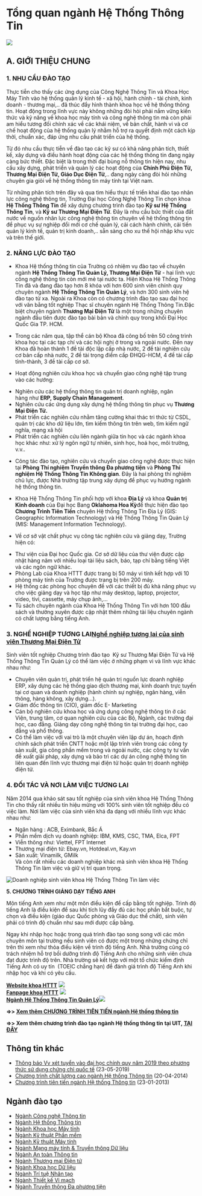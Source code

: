# Tổng quan ngành Hệ Thống Thông Tin

![](/sites/default/files/uploads/images/202405/httt.png)

## **A. GIỚI THIỆU CHUNG**

### **1. NHU CẦU ĐÀO TẠO**

Thực tiễn cho thấy các ứng dụng của Công Nghệ Thông Tin và Khoa Học Máy Tính vào hệ thống quản lý kinh tế - xã hội, hành chính - tài chính, kinh doanh - thương mại,.. đã thúc đẩy hình thành khoa học về hệ thống thông tin. Hoạt động trong lĩnh vực này không những đòi hỏi phải nắm vững kiến thức và kỹ năng về khoa học máy tính và công nghệ thông tin mà còn phải am hiểu tương đối chính xác về các khái niệm, về bản chất, hành vi và cơ chế hoạt động của hệ thống quản lý nhằm hỗ trợ ra quyết định một cách kịp thời, chuẩn xác, đáp ứng nhu cầu phát triển của hệ thống.

Từ đó nhu cầu thực tiễn về đào tạo các kỹ sư có khả năng phân tích, thiết kế, xây dựng và điều hành hoạt động của các hệ thống thông tin đang ngày càng bức thiết. Đặc biệt là trong thời đại bùng nỗ thông tin hiện nay, nhu cầu xây dựng, phát triển và quản lý các hoạt động của **Chính Phủ Điện Tử, Thương Mại Điện Tử, Giáo Dục Điện Tử**,.. đang ngày càng đòi hỏi những chuyên gia giỏi về hệ thống thông tin máy tính tại Việt nam.

Từ những phân tích trên đây và qua tìm hiểu thực tế triển khai đào tạo nhân lực công nghệ thông tin, Trường Đại học Công Nghệ Thông Tin chọn khoa **Hệ Thống Thông Tin** để xây dựng chương trình đào tạo **Kỹ sư Hệ Thống Thông Tin**, và **Kỹ sư Thương Mại Điện Tử**. Đây là nhu cầu bức thiết của đất nước về nguồn nhân lực công nghệ thông tin chuyên về hệ thống thông tin để phục vụ sự nghiệp đổi mới cơ chế quản lý, cải cách hành chính, cải tiến quản lý kinh tế, quản trị kinh doanh,.. sẵn sàng cho xu thế hội nhập khu vực và trên thế giới.

### **2. NĂNG LỰC ĐÀO TẠO**

- Khoa Hệ thống thông tin của Trường có nhiệm vụ đào tạo về chuyên ngành **Hệ Thống Thông Tin Quản Lý, Thương Mại Điện Tử** - hai lĩnh vực công nghệ thông tin còn mới mẻ tại nước ta. Hiện Khoa Hệ Thống Thông Tin đã và đang đào tạo hơn 8 khóa với hơn 600 sinh viên chính quy chuyên ngành **Hệ Thống Thông Tin Quản Lý**, và hơn 300 sinh viên hệ đào tạo từ xa. Ngoài ra Khoa còn có chương trình đào tạo sau đại học với văn bằng tốt nghiệp Thạc sĩ chuyên ngành Hệ Thống Thông Tin.Đặc biệt chuyên ngành **Thương Mại Điện Tử** là một trong những chuyên ngành đầu tiên được đào tạo bài bản và chính quy trong khối Đại Học Quốc Gia TP. HCM.

- Trong các năm qua, tập thể cán bộ Khoa đã công bố trên 50 công trình khoa học tại các tạp chí và các hội nghị ở trong và ngoài nước. Đến nay Khoa đã hoàn thành 1 đề tài độc lập cấp nhà nước, 2 đề tài nghiên cứu cơ bản cấp nhà nước, 2 đề tài trọng điểm cấp ĐHQG-HCM, 4 đề tài cấp tỉnh-thành, 3 đề tài cấp cơ sở.

- Hoạt động nghiên cứu khoa học và chuyển giao công nghệ tập trung vào các hướng:

* Nghiên cứu các hệ thống thông tin quản trị doanh nghiệp, ngân hàng như **ERP, Supply Chain Management**.
* Nghiên cứu các ứng dụng xây dựng hệ thống thông tin phục vụ **Thương Mại Điện Tử.**
* Phát triển các nghiên cứu nhằm tăng cường khai thác tri thức từ CSDL, quản trị các kho dữ liệu lớn, tìm kiếm thông tin trên web, tìm kiếm ngữ nghĩa, mạng xã hội
* Phát triển các nghiên cứu liên ngành giữa tin học và các ngành khoa học khác như: xử lý ngôn ngữ tự nhiên, sinh học, hoá học, môi trường, v.v..

- Công tác đào tạo, nghiên cứu và chuyển giao công nghệ được thực hiện tại **Phòng Thí nghiệm Truyền thông Đa phương tiện** và **Phòng Thí nghiệm Hệ Thống Thông Tin Không gian**. Đây là hai phòng thí nghiệm chủ lực, được Nhà trường tập trung xây dựng để phục vụ hướng ngành hệ thống thông tin.

- Khoa Hệ Thống Thông Tin phối hợp với khoa **Địa Lý** và khoa **Quản trị Kinh doanh** của Đại học Bang **Oklahoma Hoa Kỳ**để thực hiện đào tạo **Chương Trình Tiên Tiến** chuyên Hệ thống Thông Tin Địa Lý (GIS: Geographic Information Technology) và Hệ Thống Thông Tin Quản Lý (MIS: Management Information Technology).

- Về cơ sở vật chất phục vụ công tác nghiên cứu và giảng dạy, Trường hiện có:

* Thư viện của Đại học Quốc gia. Cơ sở dữ liệu của thư viện được cập nhật hàng năm với nhiều loại tài liệu sách, báo, tạp chí bằng tiếng Việt và các ngôn ngữ khác.
* Phòng Lab của Khoa HTTT được trang bị 50 máy vi tính kết hợp với 10 phòng máy tính của Trường được trang bị trên 200 máy.
* Hệ thống các phòng học chuyên đề với các thiết bị đủ khả năng phục vụ cho việc giảng dạy và học tập như máy desktop, laptop, projector, video, tivi, cassette, máy chụp ảnh,…
* Tủ sách chuyên ngành của Khoa Hệ Thống Thông Tin với hơn 100 đầu sách và thường xuyên được cập nhật thêm những tài liệu chuyên ngành có chất lượng bằng tiếng Anh.

### **3. NGHỀ NGHIỆP TƯƠNG LAI[Nghề nghiệp tương lai của sinh viên Thương Mại Điện Tử](/sites/default/files/uploads/tuong_lai_nghe_nghiep.jpg)**

Sinh viên tốt nghiệp Chương trình đào tạo  Kỹ sư Thương Mại Điện Tử và Hệ Thống Thông Tin Quản Lý có thể làm việc ở những phạm vi và lĩnh vực khác nhau như:

* Chuyên viên quản trị, phát triển hệ quản trị nguồn lực doanh nghiệp ERP, xây dựng các hệ thống giao dịch thương mại, kinh doanh trực tuyến tại cơ quan và doanh nghiệp (hành chính sự nghiệp, ngân hàng, viễn thông, hàng không, xây dựng…).
* Giám đốc thông tin (CIO), giám đốc E- Marketing
* Cán bộ nghiên cứu khoa học và ứng dụng công nghệ thông tin ở các Viện, trung tâm, cơ quan nghiên cứu của các Bộ, Ngành, các trường đại học, cao đẳng. Giảng dạy công nghệ thông tin tại trường đại học, cao đẳng và phổ thông.
* Có thể làm việc với vai trò là một chuyên viên lập dự án, hoạch định chính sách phát triển CNTT hoặc một lập trình viên trong các công ty sản xuất, gia công phần mềm trong và ngoài nước, các công ty tư vấn đề xuất giải pháp, xây dựng và bảo trì các dự án công nghệ thông tin liên quan đến lĩnh vực thương mại điện tử hoặc quản trị doanh nghiệp điện tử.

### **4. ĐỐI TÁC VÀ NƠI LÀM VIỆC TƯƠNG LAI**

Năm 2014 qua khảo sát sau tốt nghiệp của sinh viên khoa Hệ Thống Thông Tin cho thấy rất nhiều tín hiệu mừng với 100% sinh viên tốt nghiệp đều có việc làm. Nơi làm việc của sinh viên khá đa dạng với nhiều lĩnh vực khác nhau như:  
- Ngân hàng : ACB, Eximbank, Bắc Á  
- Phần mềm dịch vụ doanh nghiệp: IBM, KMS, CSC, TMA, Elca, FPT  
- Viễn thông như: Viettel, FPT Internet  
- Thương mại điện tử: Ebay.vn, Hotdeal.vn, Kay.vn  
- Sản xuất: Vinamilk, GMilk  
Và còn rất nhiều các doanh nghiệp khác mà sinh viên khoa Hệ Thống Thông Tin làm việc và giữ vị trí quan trọng.

![Doanh nghiệp sinh viên khoa Hệ Thống Thông Tin làm việc](/sites/default/files/uploads/future_work.png)

**5. CHƯƠNG TRÌNH GIẢNG DẠY TIẾNG ANH**

Môn tiếng Anh xem như một môn điều kiện để cấp bằng tốt nghiệp. Trình độ tiếng Anh là điều kiện để sau khi tích lũy đầy đủ các học phần bắt buộc, tự chọn và điều kiện (giáo dục Quốc phòng và Giáo dục thể chất), sinh viên phải có trình độ chuẩn như sau mới được cấp bằng.

Ngay khi nhập học hoặc trong quá trình đào tạo song song với các môn chuyên môn tại trường nếu sinh viên có được một trong những chứng chỉ trên thì xem như thỏa điều kiện về trình độ tiếng Anh. Nhà trường cũng có trách nhiệm hỗ trợ bồi dưỡng trình độ Tiếng Anh cho những sinh viên chưa đạt được trình độ trên. Nhà trường sẽ kết hợp với một tổ chức kiểm định Tiếng Anh có uy tín  (TOEIC chẳng hạn) để đánh giá trình độ Tiếng Anh khi nhập học và khi có yêu cầu.

[**Website khoa HTTT**](http://httt.uit.edu.vn) [![](/sites/default/files/uploads/click_here.png)](http://httt.uit.edu.vn)  
[**Fanpage khoa HTTT**](http://www.facebook.com/ngayhoikhoahttt) [![](/sites/default/files/uploads/click_here.png)](www.facebook.com/ngayhoikhoahttt)  
[**Ngành Hệ Thống Thông Tin Quản Lý**![](/sites/default/files/uploads/click_here.png)](https://tuyensinh.uit.edu.vn/tong-quan-nganh-he-thong-thong-tin-quan-ly-thuong-mai-dien-tu#htttql)

**=>> [Xem thêm CHƯƠNG TRÌNH TIÊN TIẾN ngành Hệ thống thông tin](https://oep.uit.edu.vn/vi/chuong-trinh-tien-tien)**

**=>> Xem thêm chương trình đào tạo ngành Hệ thống thông tin tại UIT, [TẠI ĐÂY](https://daa.uit.edu.vn/content/ky-su-nganh-he-thong-thong-tin-ap-dung-tu-khoa-12-2017)**

## Thông tin khác

* [Thông báo Vv xét tuyển vào đại học chính quy năm 2019 theo phương thức sử dụng chứng chỉ quốc tế](/thong-bao-vv-xet-tuyen-vao-dai-hoc-chinh-quy-nam-2019-theo-phuong-thuc-su-dung-chung-chi-quoc-te)
  (23-05-2019)
* [Chương trình chất lượng cao ngành Hệ thống Thông tin](/chuong-trinh-chat-luong-cao-nganh-he-thong-thong-tin)
  (20-04-2014)
* [Chương trình tiên tiến ngành Hệ thống Thông tin](/chuong-trinh-tien-tien-nganh-he-thong-thong-tin)
  (23-01-2013)

## Ngành đào tạo

* [Ngành Công nghệ Thông tin](https://tuyensinh.uit.edu.vn/tong-quan-nganh-cong-nghe-thong-tin)
* [Ngành Hệ thống Thông tin](https://tuyensinh.uit.edu.vn/tong-quan-nganh-he-thong-thong-tin)
* [Ngành Khoa học Máy tính](https://tuyensinh.uit.edu.vn/tong-quan-nganh-khoa-hoc-may-tinh)
* [Ngành Kỹ thuật Phần mềm](https://tuyensinh.uit.edu.vn/tong-quan-nganh-ky-thuat-phan-mem)
* [Ngành Kỹ thuật Máy tính](https://tuyensinh.uit.edu.vn/tong-quan-nganh-ky-thuat-may-tinh)
* [Ngành Mạng máy tính & Truyền thông Dữ liệu](https://tuyensinh.uit.edu.vn/tong-quan-nganh-mang-may-tinh-va-truyen-thong-du-lieu)
* [Ngành An toàn Thông tin](https://tuyensinh.uit.edu.vn/tong-quan-nganh-an-toan-thong-tin)
* [Ngành Thương mại Điện tử](https://tuyensinh.uit.edu.vn/tong-quan-nganh-thuong-mai-dien-tu)
* [Ngành Khoa học Dữ liệu](https://tuyensinh.uit.edu.vn/tong-quan-nganh-khoa-hoc-du-lieu)
* [Ngành Trí tuệ Nhân tạo](https://tuyensinh.uit.edu.vn/tong-quan-nganh-tri-tue-nhan-tao)
* [Ngành Thiết kế Vi mạch](https://tuyensinh.uit.edu.vn/tong-quan-nganh-thiet-ke-vi-mach)
* [Ngành Truyền thông Đa phương tiện](https://tuyensinh.uit.edu.vn/tong-quan-nganh-truyen-thong-da-phuong-tien)